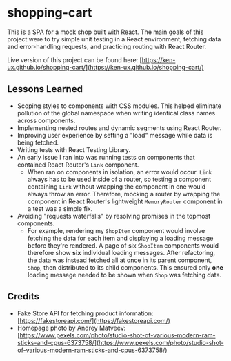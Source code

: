# shopping-cart

This is a SPA for a mock shop built with React. The main goals of this project were to try simple unit testing in a React environment, fetching data and error-handling requests, and practicing routing with React Router.

Live version of this project can be found here: [https://ken-ux.github.io/shopping-cart/](https://ken-ux.github.io/shopping-cart/)

## Lessons Learned

- Scoping styles to components with CSS modules. This helped eliminate pollution of the global namespace when writing identical class names across components.
- Implementing nested routes and dynamic segments using React Router.
- Improving user experience by setting a "load" message while data is being fetched.
- Writing tests with React Testing Library.
- An early issue I ran into was running tests on components that contained React Router's `Link` component.
  - When ran on components in isolation, an error would occur. `Link` always has to be used inside of a router, so testing a component containing `Link` without wrapping the component in one would always throw an error. Therefore, mocking a router by wrapping the component in React Router's lightweight `MemoryRouter` component in a test was a simple fix.
- Avoiding "requests waterfalls" by resolving promises in the topmost components.
  - For example, rendering my `ShopItem` component would involve fetching the data for each item and displaying a loading message before they're rendered. A page of six `ShopItem` components would therefore show **six** individual loading messages. After refactoring, the data was instead fetched all at once in its parent component, `Shop`, then distributed to its child components. This ensured only **one** loading message needed to be shown when `Shop` was fetching data.

## Credits

- Fake Store API for fetching product information: [https://fakestoreapi.com/](https://fakestoreapi.com/)
- Homepage photo by Andrey Matveev: [https://www.pexels.com/photo/studio-shot-of-various-modern-ram-sticks-and-cpus-6373758/](https://www.pexels.com/photo/studio-shot-of-various-modern-ram-sticks-and-cpus-6373758/)
